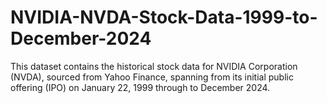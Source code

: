 # NVIDIA-NVDA-Stock-Data-1999-to-December-2024
This dataset contains the historical stock data for NVIDIA Corporation (NVDA), sourced from Yahoo Finance, spanning from its initial public offering (IPO) on January 22, 1999 through to December 2024.
